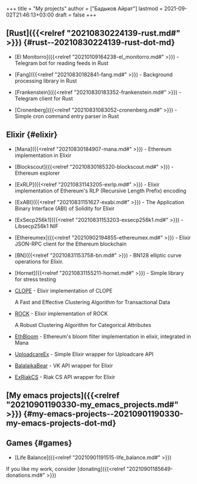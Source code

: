+++
title = "My projects"
author = ["Бадыков Айрат"]
lastmod = 2021-09-02T21:46:13+03:00
draft = false
+++

## [Rust]({{<relref "20210830224139-rust.md#" >}}) {#rust--20210830224139-rust-dot-md}

-   [El Monitorro]({{<relref "20210109164238-el_monitorro.md#" >}}) - Telegram bot for reading feeds in Rust

-   [Fang]({{<relref "20210830182841-fang.md#" >}}) - Background processing library in Rust

-   [Frankenstein]({{<relref "20210830183352-frankenstein.md#" >}}) - Telegram client for Rust

-   [Cronenberg]({{<relref "20210831083052-cronenberg.md#" >}}) - Simple cron command entry parser in Rust


## Elixir {#elixir}

-   [Mana]({{<relref "20210830184907-mana.md#" >}}) - Ethereum implementation in Elixir

-   [Blockscout]({{<relref "20210830185320-blockscout.md#" >}}) - Ethereum explorer

-   [ExRLP]({{<relref "20210831143205-exrlp.md#" >}}) - Elixir implementation of Ethereum's RLP (Recursive Length Prefix) encoding

-   [ExABI]({{<relref "20210831151627-exabi.md#" >}}) - The Application Binary Interface (ABI) of Solidity for Elixir

-   [ExSecp256k1]({{<relref "20210831153203-exsecp256k1.md#" >}}) - Libsecp256k1 NIF

-   [Ethereumex]({{<relref "20210902194855-ethereumex.md#" >}}) - Elixir JSON-RPC client for the Ethereum blockchain

-   [BN]({{<relref "20210831153758-bn.md#" >}}) - BN128 elliptic curve operations for Elixir.

-   [Hornet]({{<relref "20210831155211-hornet.md#" >}}) - Simple library for stress testing

-   [CLOPE](https://github.com/ayrat555/clope) - Elixir implementation of CLOPE

    A Fast and Effective Clustering Algorithm for Transactional Data

-   [ROCK](https://github.com/ayrat555/rock) - Elixir implementation of ROCK

    A Robust Clustering Algorithm for Categorical Attributes

-   [EthBloom](https://github.com/ayrat555/eth%5Fbloom) - Ethereum's bloom filter implementation in elixir, integrated in Mana

-   [UploadcareEx](https://github.com/CryptoHamsters/uploadcare%5Fex) - Simple Elixir wrapper for Uploadcare API

-   [BalalaikaBear](https://github.com/BalalaikaIndustries/balalaika%5Fbear) - VK API wrapper for Elixir

-   [ExRiakCS](https://github.com/ayrat555/ex%5Friak%5Fcs) - Riak CS API wrapper for Elixir


## [My emacs projects]({{<relref "20210901190330-my_emacs_projects.md#" >}}) {#my-emacs-projects--20210901190330-my-emacs-projects-dot-md}


## Games {#games}

-   [Life Balance]({{<relref "20210901191515-life_balance.md#" >}})

If you like my work, consider [donating]({{<relref "20210901185649-donations.md#" >}})
